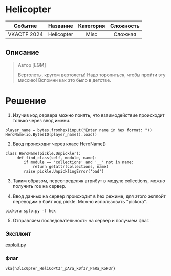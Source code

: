 # Helicopter

| Cобытие       | Название       | Категория | Сложность |
|:-------------:|:-------------: |:---------:|:---------:|
| VKACTF 2024 | Helicopter | Misc | Сложная |

## Описание

>Автор [EGM]
>
>Вертолеты, кругом вертолеты! Надо торопиться, чтобы пройти эту миссию! Вспомни как это было в детстве.

# Решение

1. Изучив код сервера можно понять, что взаимодействие происходит только через ввод имени.
```
player_name = bytes.fromhex(input("Enter name in hex format: "))
HeroName(io.BytesIO(player_name)).load()
```
2. Ввод происходит через класс HeroName() 
```
class HeroName(pickle.Unpickler): 
     def find_class(self, module, name): 
        if module == 'collections' and '__' not in name:
            return getattr(collections, name)
        raise pickle.UnpicklingError('bad')
```

3. Таким образом, переопределяя атрибут в модуле collections, можно получить rce на сервер.

4. Ввод данных на сервер происходит в hex режиме, для этого экплойт переводим в байт код pickle. Можно использовать "pickora".
```
pickora splo.py -f hex
```
5. Отправляем последовательность на сервер и получаем флаг. 

### Эксплоит

[exploit.py](../give/hell_exploit.py)

### Флаг
```
vka{h3l1c0pTer_HeliCoPt3r_pAra_k0f3r_PaRa_KoF3r}

```
